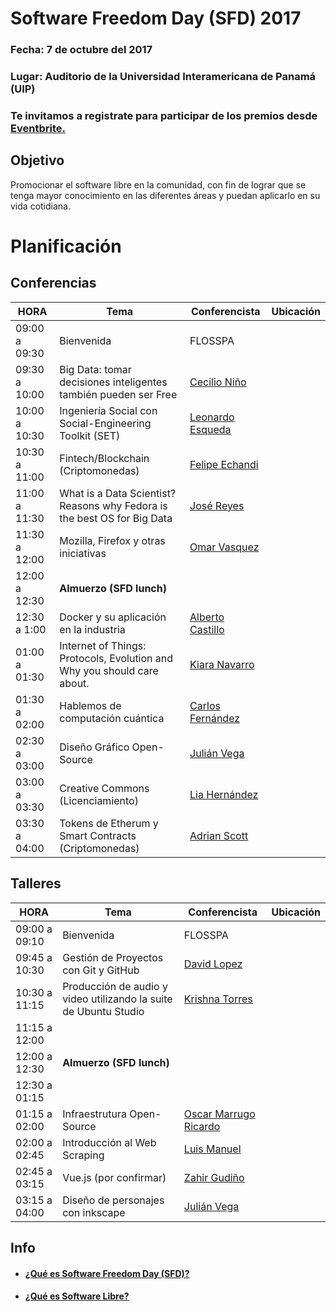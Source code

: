 # Software Freedom Day (SFD)  2017

### Fecha:  7 de octubre del 2017
### Lugar: Auditorio de la Universidad Interamericana de Panamá (UIP)

### Te invitamos a registrate para participar de los premios desde [Eventbrite.](https://www.eventbrite.com/e/software-freedom-day-tickets-38042449992)


## Objetivo
Promocionar el software libre en la comunidad, 
con fin de lograr que se tenga mayor conocimiento en las 
diferentes áreas y puedan aplicarlo en su vida cotidiana.



# Planificación

## Conferencias
|     HORA      |                                Tema                                  |  Conferencista | Ubicación|
|---------------|----------------------------------------------------------------------|----------------|----------|
| 09:00 a 09:30 | Bienvenida                                                           | FLOSSPA        |          |
| 09:30 a 10:00 | Big Data: tomar decisiones inteligentes también pueden ser Free | [Cecilio Niño](https://pa.linkedin.com/in/cecilio-niño-aa778a39) ||
| 10:00 a 10:30 | Ingeniería Social con Social-Engineering Toolkit (SET) | [Leonardo Esqueda](https://github.com/ShaoranD3) ||
| 10:30 a 11:00 |  Fintech/Blockchain  (Criptomonedas)| [Felipe Echandi ]() ||
| 11:00 a 11:30 | What is a Data Scientist? Reasons why Fedora is the best OS for Big Data | [José Reyes](https://github.com/yosef7/) ||
| 11:30 a 12:00 | Mozilla, Firefox y otras iniciativas | [Omar Vasquez]() ||
| 12:00 a 12:30 | __Almuerzo (SFD lunch)__ |||
| 12:30 a 1:00  | Docker y su aplicación en la industria |[Alberto Castillo](http://albertocg.com/)|| 
| 01:00 a 01:30 | Internet of Things: Protocols, Evolution and Why you should care about. | [Kiara Navarro](https://www.kiaranavarro.com/)||
| 01:30 a 02:00 | Hablemos de computación cuántica| [Carlos Fernández]()||
| 02:30 a 03:00 | Diseño Gráfico Open-Source | [Julián Vega](http://www.arpiasoftware.com/)| 
| 03:00 a 03:30 | Creative Commons (Licenciamiento)|[Lia Hernández]()||  
| 03:30 a 04:00 | Tokens de Etherum y Smart Contracts  (Criptomonedas) | [Adrian Scott]() ||

## Talleres
|     HORA      |                                Tema                                  |  Conferencista | Ubicación|
|---------------|----------------------------------------------------------------------|----------------|----------|
| 09:00 a 09:10 | Bienvenida                                                           | FLOSSPA        |          |
| 09:45 a 10:30 | Gestión de Proyectos con Git y GitHub| [David Lopez](https://twitter.com/David25LO?lang=es) ||
| 10:30 a 11:15 | Producción de audio y video utilizando la suite de Ubuntu Studio | [Krishna Torres]() ||
| 11:15 a 12:00 |  |  ||
| 12:00 a 12:30 | __Almuerzo (SFD lunch)__ |||
| 12:30 a 01:15 |  |  ||
| 01:15 a 02:00 | Infraestrutura Open-Source | [Oscar Marrugo Ricardo](https://pa.linkedin.com/in/oscar-marrugo-ricardo-a558a573) ||
| 02:00 a 02:45 | Introducción al Web Scraping| [Luis Manuel](https://github.com/blackfile) ||
| 02:45 a 03:15 | Vue.js (por confirmar)|[Zahir Gudiño](https://twitter.com/zgudino?lang=es)|| 
| 03:15 a 04:00 | Diseño de personajes con inkscape | [Julián Vega](http://www.arpiasoftware.com/) ||


## Info 
- #### [¿Qué es Software Freedom Day (SFD)?](/info/whatSFD.md)
- #### [¿Qué es Software Libre?](/info/whatis.md)

